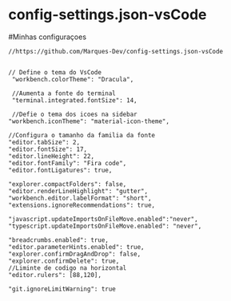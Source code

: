 # config-settings.json-vsCode
#Minhas configuraçoes

    //https://github.com/Marques-Dev/config-settings.json-vsCode
    
    
    // Define o tema do VsCode
     "workbench.colorTheme": "Dracula",

     //Aumenta a fonte do terminal
     "terminal.integrated.fontSize": 14,

     //Defie o tema dos icoes na sidebar
    "workbench.iconTheme": "material-icon-theme",
    
    //Configura o tamanho da familia da fonte
    "editor.tabSize": 2,
    "editor.fontSize": 17,
    "editor.lineHeight": 22,
    "editor.fontFamily": "Fira code",
    "editor.fontLigatures": true,

    "explorer.compactFolders": false,
    "editor.renderLineHighlight": "gutter",
    "workbench.editor.labelFormat": "short",
    "extensions.ignoreRecommendations": true, 
    
    "javascript.updateImportsOnFileMove.enabled":"never",
    "typescript.updateImportsOnFileMove.enabled": "never",
    
    "breadcrumbs.enabled": true,
    "editor.parameterHints.enabled": true,
    "explorer.confirmDragAndDrop": false,
    "explorer.confirmDelete": true,
    //Liminte de codigo na horizontal
    "editor.rulers": [88,120],

    "git.ignoreLimitWarning": true
 
